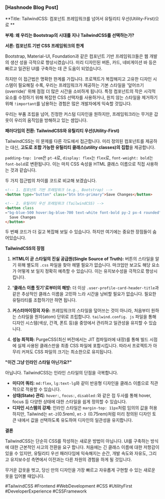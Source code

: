 ### **[Hashnode Blog Post]**

**Title: TailwindCSS: 컴포넌트 프레임워크를 넘어서 유틸리티 우선(Utility-First)으로
**

**부제: 왜 우리는 Bootstrap의 시대를 지나 TailwindCSS를 선택하는가?**

**서론: 컴포넌트 기반 CSS 프레임워크의 한계**

Bootstrap, Material-UI, Foundation과 같은 컴포넌트 기반 프레임워크들은 웹 개발의 생산
성을 극적으로 향상시켰습니다. 미리 디자인된 버튼, 카드, 네비게이션 바 등은 빠르고 일관된 UI를 구축하는 데 큰 도움이 되었습니다.

하지만 이 접근법은 명확한 한계를 가집니다. 프로젝트가 복잡해지고 고유한 디자인 시스템이 필요해질
수록, 우리는 프레임워크가 제공하는 기본 스타일을 '덮어쓰기(override)' 위해 점점 더 많은 시간을 소비하게 됩니다. 특정 컴포넌트의 작은 시각적 요소를 수정하기 위해 복잡한 CSS 선택자를 사용하거나, 원치 않는 스타일을 제거하기 위해 `!important`를
 남용하는 경험은 많은 개발자에게 익숙할 것입니다.

우리는 부품 조립을 넘어, 진정한 커스텀 디자인을 원하지만, 프레임워크라는 무거운 갑옷이 우리의 움직임을 방해하고 있는 셈입니다.

**패러다임의 전환: TailwindCSS와
 유틸리티 우선(Utility-First)**

TailwindCSS는 이 문제를 다른 각도에서 접근합니다. 미리 정의된 컴포넌트를 제공하는 대신, **고도로 조합 가능한 유틸리티 클래스(utility classes)의 집합**을 제공합니다.

`padding-top: 1rem`은
 `pt-4`로, `display: flex`는 `flex`로, `font-weight: bold`는 `font-bold`로 변환됩니다. 이는 마치 CSS 속성을 HTML 클래스 이름으로 직접 사용하는 것과 같습니다.

두 가지 접근법의 차이를 코드로 비교해 보겠습니다.


```html
<!-- 1. 컴포넌트 기반 프레임워크 (e.g., Bootstrap) -->
<button type="button" class="btn btn-primary">Save Changes</button>

<!-- 2. 유틸리티 우선 프레임워크 (TailwindCSS) -->
<button class
="bg-blue-500 hover:bg-blue-700 text-white font-bold py-2 px-4 rounded">
  Save Changes
</button>
```


두 번째 코드가 더 길고 복잡해 보일 수 있습니다. 하지만 여기에는 중요한 장점들이 숨
어있습니다.

**TailwindCSS의 장점**

1.  **HTML이 곧 스타일의 진실 공급원(Single Source of Truth):** 버튼의 스타일을 알기 위해 별도의 `.css` 파일을 찾아 헤맬 필요가 없습니다. 마크업만 보고도 해당 요소가 어떻게 보
일지 정확히 예측할 수 있습니다. 이는 유지보수성을 극적으로 향상시킵니다.

2.  **'클래스 이름 짓기'로부터의 해방:** 더 이상 `.user-profile-card-header-title`과 같은 추상적인 클래스 이름을 고민하
느라 시간을 낭비할 필요가 없습니다. 필요한 유틸리티를 조합하기만 하면 됩니다.

3.  **커스터마이징의 자유:** 프레임워크의 스타일을 덮어쓰는 것이 아니라, 처음부터 원하는 스타일을 원자(atom) 단위로 조립합니다. `tailwind.config.
js` 파일을 통해 디자인 시스템(색상, 간격, 폰트 등)을 중앙에서 관리하고 일관성을 유지할 수 있습니다.

4.  **성능 최적화:** PurgeCSS(최신 버전에서는 JIT 컴파일러에 내장)를 통해 빌드 시점에
 실제 사용된 클래스만을 최종 CSS 파일에 포함시킵니다. 따라서 프로젝트가 아무리 커져도 CSS 파일의 크기는 최소한으로 유지됩니다.

**"이건 그냥 인라인 스타일 아닌가요?"**

아닙니다. TailwindCSS는 인라인 스타일의 단점을 극복합니다.

*   **미디어 쿼리:** `md:flex`, `lg:text-lg`와 같이 반응형 디자인을 클래스 이름으로 직관적으로 적용할 수 있습니다.
*   **상태(State) 관리:** `hover:`, `focus:`, `disabled:`와 같은 접
두사를 통해 hover, focus 등 다양한 상태에 대한 스타일을 쉽게 정의할 수 있습니다.
*   **디자인 시스템의 강제:** 인라인 스타일은 `margin-top: 11px`처럼 임의의 값을 허용하지만, Tailwind는 `mt-2`(0.5rem), `mt-3
`(0.75rem)처럼 미리 정의된 디자인 토큰 내에서 값을 선택하도록 유도하여 디자인의 일관성을 유지합니다.

**결론**

TailwindCSS는 단순히 CSS를 작성하는 새로운 방법이 아닙니다. UI를 구축하는 방식에 대한 근본적인 사고의 전환을 요구
합니다. 처음에는 긴 클래스 이름에 대한 저항감이 있을 수 있지만, 유틸리티 우선 패러다임에 익숙해지는 순간, 개발 속도와 자유도, 그리고 유지보수성 측면에서 이전과는 다른 차원의 경험을 하게 될 것입니다.

무거운 갑옷을 벗고, 당신
만의 디자인을 가장 빠르고 자유롭게 구현할 수 있는 새로운 옷을 입어볼 때입니다.

#TailwindCSS #Frontend #WebDevelopment #CSS #UtilityFirst #DeveloperExperience #CSSFramework
